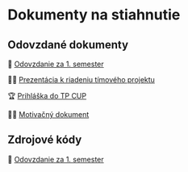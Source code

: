 ---
---

# Dokumenty na stiahnutie

## Odovzdané dokumenty

🍺 [Odovzdanie za 1. semester](/assets/Timovy_projekt.pdf)

🧑‍🏫 [Prezentácia k riadeniu tímového projektu](/assets/Riadenie_TP.pdf)

🏆 [Prihláška do TP CUP](/assets/TP_Cup_prihlaska.pdf)

🧑‍🎓 [Motivačný dokument](/assets/Motivacny_dokument.pdf)

## Zdrojové kódy

💾 [Odovzdanie za 1. semester](/assets/zdrojove-kody.zip)

